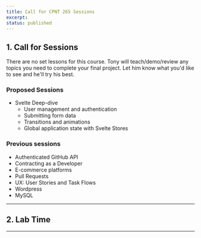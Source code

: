 ```yaml
---
title: Call for CPNT 265 Sessions
excerpt: 
status: published
---
```


## 1. Call for Sessions
There are no set lessons for this course. Tony will teach/demo/review any topics you need to complete your final project. Let him know what you'd like to see and he'll try his best.

### Proposed Sessions
- Svelte Deep-dive
    - User management and authentication
    - Submitting form data
    - Transitions and animations
    - Global application state with Svelte Stores

### Previous sessions
- Authenticated GitHub API
- Contracting as a Developer
- E-commerce platforms
- Pull Requests
- UX: User Stories and Task Flows
- Wordpress
- MySQL

---

## 2. Lab Time

---